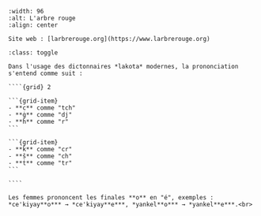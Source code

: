 <!-- pyml disable-next-line first-line-heading -->
```{figure} images/arbre-rouge.png
:width: 96
:alt: L'arbre rouge
:align: center

Site web : [larbrerouge.org](https://www.larbrerouge.org)
```

`````{admonition} Notes à propos de la prononciation
:class: toggle

Dans l'usage des dictonnaires *lakota* modernes, la prononciation s'entend comme suit :

````{grid} 2

```{grid-item}
- **c** comme "tch"
- **ġ** comme "dj"
- **ḣ** comme "r"
```

```{grid-item}
- **ǩ** comme "cr"
- **š** comme "ch"
- **ṫ** comme "tr"
```

````

Les femmes prononcent les finales **o** en "é", exemples : *ce'kiyay**o*** → *ce'kiyay**e***, *yankel**o*** → *yankel**e***.<br>
`````
